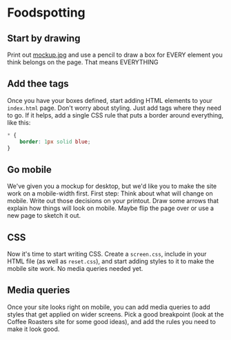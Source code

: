 Foodspotting
============

## Start by drawing

Print out [mockup.jpg]() and use a pencil to draw a box for EVERY element you think belongs on the page. That means EVERYTHING

## Add thee tags

Once you have your boxes defined, start adding HTML elements to your `index.html` page. Don't worry about styling. Just add tags where they need to go. If it helps, add a single CSS rule that puts a border around everything, like this:

```css
* {
    border: 1px solid blue;
}
```

## Go mobile

We've given you a mockup for desktop, but we'd like you to make the site work on a mobile-width first. First step: Think about what will change on mobile. Write out those decisions on your printout. Draw some arrows that explain how things will look on mobile. Maybe flip the page over or use a new page to sketch it out.

## CSS

Now it's time to start writing CSS. Create a `screen.css`, include in your HTML file (as well as `reset.css`), and start adding styles to it to make the mobile site work. No media queries needed yet.

## Media queries

Once your site looks right on mobile, you can add media queries to add styles that get applied on wider screens. Pick a good breakpoint (look at the Coffee Roasters site for some good ideas), and add the rules you need to make it look good. 
